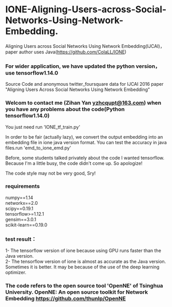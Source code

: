 # IONE-Aligning-Users-across-Social-Networks-Using-Network-Embedding.  
Aligning Users across Social Networks Using Network Embedding(IJCAI)，paper author uses Java(https://github.com/ColaLL/IONE)   
### For wider application, we have updated the python version，use tensorflow1.14.0  

Source Code and anonymous twitter_foursquare data for IJCAI 2016 paper "Aligning Users Across Social Networks Using Network Embedding"    

### Welcom to contact me (Zihan Yan yzhcqupt@163.com) when you have any problems about the code(Python tensorflow1.14.0)  


You just need run 'IONE_tf_train.py'    

In order to be fair (actually lazy), we convert the output embedding into an embedding file in ione java version format. You can test the accuracy in java files.run 'emd_to_ione_emd.py'  


Before, some students talked privately about the code I wanted tensorflow. Because I'm a little busy, the code didn't come up. So apologize!  

The code style may not be very good, Sry!   
### requirements    
numpy==1.14  
networkx==2.0  
scipy==0.19.1  
tensorflow>=1.12.1  
gensim==3.0.1  
scikit-learn==0.19.0  
### test result：  
   1- The tensorflow version of ione because using GPU runs faster than the Java version.  
   2- The tensorflow version of ione is almost as accurate as the Java version. Sometimes it is better. It may be because of the use of the deep learning optimizer.  
   
### The code  refers to the open source tool 'OpenNE' of Tsinghua University.  OpenNE: An open source toolkit for Network Embedding           https://github.com/thunlp/OpenNE  


   
   






